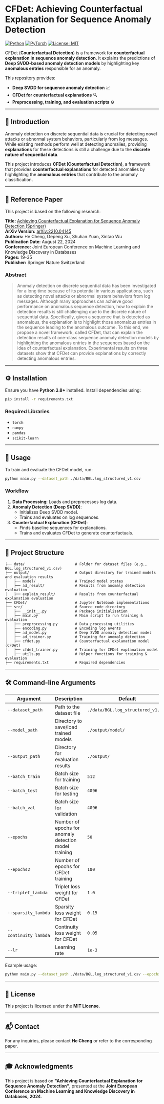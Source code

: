 # CFDet: Achieving Counterfactual Explanation for Sequence Anomaly Detection

[![Python](https://img.shields.io/badge/Python-3.8%2B-blue.svg)](https://www.python.org/)
[![PyTorch](https://img.shields.io/badge/PyTorch-1.10%2B-red.svg)](https://pytorch.org/)
[![License: MIT](https://img.shields.io/badge/License-MIT-yellow.svg)](LICENSE)

CFDet (**Counterfactual Detection**) is a framework for **counterfactual explanation in sequence anomaly detection**. It explains the predictions of **Deep SVDD-based anomaly detection models** by highlighting key **anomalous entries** responsible for an anomaly.  

This repository provides:
- **Deep SVDD for sequence anomaly detection** 📈
- **CFDet for counterfactual explanations** 🔍
- **Preprocessing, training, and evaluation scripts** ⚙️

---

## 📖 **Introduction**
Anomaly detection on discrete sequential data is crucial for detecting novel attacks or abnormal system behaviors, particularly from log messages. While existing methods perform well at detecting anomalies, providing **explanations** for these detections is still a challenge due to the **discrete nature of sequential data**. 

This project introduces **CFDet (Counterfactual Detection)**, a framework that provides **counterfactual explanations** for detected anomalies by highlighting the **anomalous entries** that contribute to the anomaly classification.

---

## 📄 **Reference Paper**
This project is based on the following research:

**Title:** [Achieving Counterfactual Explanation for Sequence Anomaly Detection (Springer)](https://link.springer.com/chapter/10.1007/978-3-031-70371-3_2)  
**ArXiv Version:** [arXiv:2210.04145](https://arxiv.org/pdf/2210.04145)  
**Authors:** He Cheng, Depeng Xu, Shuhan Yuan, Xintao Wu  
**Publication Date:** August 22, 2024  
**Conference:** Joint European Conference on Machine Learning and Knowledge Discovery in Databases  
**Pages:** 19-35  
**Publisher:** Springer Nature Switzerland  

### **Abstract**
> Anomaly detection on discrete sequential data has been investigated for a long time because of its potential in various applications, such as detecting novel attacks or abnormal system behaviors from log messages. Although many approaches can achieve good performance on anomalous sequence detection, how to explain the detection results is still challenging due to the discrete nature of sequential data. Specifically, given a sequence that is detected as anomalous, the explanation is to highlight those anomalous entries in the sequence leading to the anomalous outcome. To this end, we propose a novel framework, called CFDet, that can explain the detection results of one-class sequence anomaly detection models by highlighting the anomalous entries in the sequences based on the idea of counterfactual explanation. Experimental results on three datasets show that CFDet can provide explanations by correctly detecting anomalous entries.
---

## ⚙️ **Installation**
Ensure you have **Python 3.8+** installed. Install dependencies using:

```bash
pip install -r requirements.txt
```

### **Required Libraries**
- `torch`
- `numpy`
- `pandas`
- `scikit-learn`

---

## 🚀 **Usage**
To train and evaluate the CFDet model, run:

```bash
python main.py --dataset_path ./data/BGL.log_structured_v1.csv
```

### **Workflow**
1. **Data Processing**: Loads and preprocesses log data.
2. **Anomaly Detection (Deep SVDD)**:
   - Initializes Deep SVDD model.
   - Trains and evaluates on log sequences.
3. **Counterfactual Explanation (CFDet)**:
   - Finds baseline sequences for explanations.
   - Trains and evaluates CFDet to generate counterfactuals.

---

## 📂 **Project Structure**
```
├── data/                       # Folder for dataset files (e.g., BGL.log_structured_v1.csv)
├── output/                     # Output directory for trained models and evaluation results
│   ├── model/                  # Trained model states
│   ├── ad_result/              # Results from anomaly detection evaluation
│   ├── explain_result/         # Results from counterfactual explanation evaluation
├── CFDet/                      # Jupyter Notebook implementations
├── src/                        # Source code directory
│   ├── __init__.py             # Package initialization
│   ├── main.py                 # Main script to run training & evaluation
│   ├── preprocessing.py        # Data processing utilities
│   ├── encoding.py             # Encoding log events
│   ├── ad_model.py             # Deep SVDD anomaly detection model
│   ├── ad_trainer.py           # Training for anomaly detection
│   ├── cfdet.py                # Counterfactual explanation model (CFDet)
│   ├── cfdet_trainer.py        # Training for CFDet explanation model
│   ├── utils.py                # Helper functions for training & evaluation
├── requirements.txt            # Required dependencies
```

---

## 🛠 **Command-line Arguments**
| Argument | Description | Default |
|----------|------------|---------|
| `--dataset_path` | Path to the dataset file | `./data/BGL.log_structured_v1.csv` |
| `--model_path` | Directory to save/load trained models | `./output/model/` |
| `--output_path` | Directory for evaluation results | `./output/` |
| `--batch_train` | Batch size for training | `512` |
| `--batch_test` | Batch size for testing | `4096` |
| `--batch_val` | Batch size for validation | `4096` |
| `--epochs` | Number of epochs for anomaly detection model training | `50` |
| `--epochs2` | Number of epochs for CFDet training | `100` |
| `--triplet_lambda` | Triplet loss weight for CFDet | `1.0` |
| `--sparsity_lambda` | Sparsity loss weight for CFDet | `0.15` |
| `--continuity_lambda` | Continuity loss weight for CFDet | `0.05` |
| `--lr` | Learning rate | `1e-3` |

Example usage:

```bash
python main.py --dataset_path ./data/BGL.log_structured_v1.csv --epochs 100 --batch_train 256
```

---

## 📜 **License**
This project is licensed under the **MIT License**.

---

## 📬 **Contact**
For any inquiries, please contact **He Cheng** or refer to the corresponding paper.

---

## 🎓 **Acknowledgments**
This project is based on **"Achieving Counterfactual Explanation for Sequence Anomaly Detection"**, presented at the **Joint European Conference on Machine Learning and Knowledge Discovery in Databases, 2024**.

